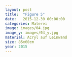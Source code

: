 ```yaml
---
layout: post
title:  "Figure 5"
date:   2015-12-30 00:00:00
categories: Malerei
image: images/04.jpg
image_y: images/04_y.jpg
material: Acryl auf Leinwand
size: 85x60cm
year: 2015
---
```

